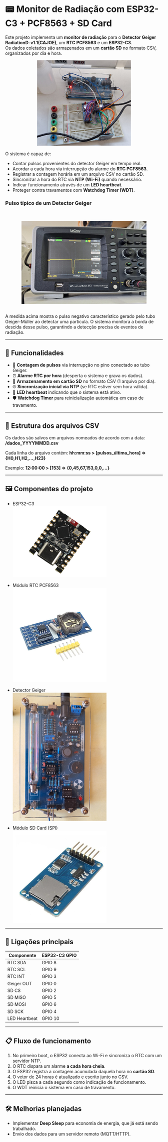 # 📟 Monitor de Radiação com ESP32-C3 + PCF8563 + SD Card

Este projeto implementa um **monitor de radiação** para o **Detector Geiger RadiationD-v1.1(CAJOE)**, um **RTC PCF8563** e um **ESP32-C3**.  
Os dados coletados são armazenados em um **cartão SD** no formato CSV, organizados por dia e hora.
<p align="center">
  <img src="img/sistema-funcionando.jpg" alt="Monitor de radiação funcionando" width="300"/>
</p>


O sistema é capaz de:
- Contar pulsos provenientes do detector Geiger em tempo real.
- Acordar a cada hora via interrupção do alarme do **RTC PCF8563**.
- Registrar a contagem horária em um arquivo CSV no cartão SD.
- Sincronizar a hora do RTC via **NTP (Wi-Fi)** quando necessário.
- Indicar funcionamento através de um **LED heartbeat**.
- Proteger contra travamentos com **Watchdog Timer (WDT)**.

### Pulso típico de um Detector Geiger
<br>
<p align="center">
    <img src="img/geiger-oscilodcopio.jpg" alt="Pulso do Detector Geiger" width="400" style="display:block; margin:0;"/>
</p>
<br>
A medida acima mostra o pulso negativo característico gerado pelo tubo Geiger-Müller ao detectar uma partícula.
O sistema monitora a borda de descida desse pulso, garantindo a detecção precisa de eventos de radiação.

---

## 🚀 Funcionalidades
- 📡 **Contagem de pulsos** via interrupção no pino conectado ao tubo Geiger.
- ⏰ **Alarme RTC por hora** (desperta o sistema e grava os dados).
- 💾 **Armazenamento em cartão SD** no formato CSV (1 arquivo por dia).
- 🌐 **Sincronização inicial via NTP** (se RTC estiver sem hora válida).
- 🔴 **LED heartbeat** indicando que o sistema está ativo.
- 🛡️ **Watchdog Timer** para reinicialização automática em caso de travamento.

---

## 📂 Estrutura dos arquivos CSV
Os dados são salvos em arquivos nomeados de acordo com a data:  
**/dados_YYYYMMDD.csv**

Cada linha do arquivo contém:
**hh:mm:ss > [pulsos_última_hora] => {H0,H1,H2,...,H23}**

Exemplo:
**12:00:00 > [153] => {0,45,67,153,0,0,...}**


---

## 🖼️ Componentes do projeto

- ESP32-C3  
  <img src="img/esp32c3mini.jpg" alt="ESP32-C3" width="300"/>


- Módulo RTC PCF8563  
  <img src="img/pcf8563.webp" alt="RTC PCF8563" width="300"/>

- Detector Geiger  
  <img src="img/geiger.jpg" alt="Detector Geiger RadiationD-v1.1(CAJOE)" width="300" style="display:block; margin:0; padding:0; "/>


- Módulo SD Card (SPI)  
  <img src="img/sd.webp" alt="Módulo SD Card" width="300"/>


---

## 🔌 Ligações principais
| Componente   | ESP32-C3 GPIO |
|--------------|---------------|
| RTC SDA      | GPIO 8        |
| RTC SCL      | GPIO 9        |
| RTC INT      | GPIO 3        |
| Geiger OUT   | GPIO 0        |
| SD CS        | GPIO 2        |
| SD MISO      | GPIO 5        |
| SD MOSI      | GPIO 6        |
| SD SCK       | GPIO 4        |
| LED Heartbeat| GPIO 10       |

---

## 📋 Fluxo de funcionamento
1. No primeiro boot, o ESP32 conecta ao Wi-Fi e sincroniza o RTC com um servidor NTP.  
2. O RTC dispara um alarme **a cada hora cheia**.  
3. O ESP32 registra a contagem acumulada daquela hora no **cartão SD**.  
4. O vetor de 24 horas é atualizado e escrito junto no CSV.  
5. O LED pisca a cada segundo como indicação de funcionamento.  
6. O WDT reinicia o sistema em caso de travamento.  

---

## 🛠️ Melhorias planejadas
- Implementar **Deep Sleep** para economia de energia, que já está sendo trabalhado.  
- Envio dos dados para um servidor remoto (MQTT/HTTP).  
